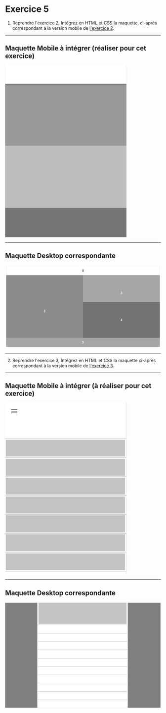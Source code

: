 # Exercice 5

1. Reprendre l'exercice 2, Intégrez en HTML et CSS la maquette, ci-après correspondant à la version mobile de [l'exercice 2](./ex2.md).

---

## Maquette Mobile à intégrer (réaliser pour cet exercice)

![maquette2_mobile](./layout/m2_sm.png)

--- 

## Maquette Desktop correspondante

![maquette2_desktop](./layout/m2.png)

---

2. Reprendre l'exercice 3, Intégrez en HTML et CSS la maquette ci-après correspondant à la version mobile de [l'exercice 3](./ex3.md).

---

## Maquette Mobile à intégrer (à réaliser pour cet exercice)

![maquette3_mobile](./layout/m3_sm.png)

--- 

## Maquette Desktop correspondante

![maquette3_desktop](./layout/m3.png)